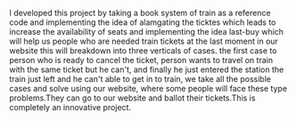 I developed this project by taking a book system of train as a reference code and implementing the idea of alamgating the ticktes which leads to increase the availability of seats and implementing the idea last-buy which will help us people who are needed train tickets at the last moment in our website this will breakdown into three verticals of cases. the first case to person who is ready to cancel the ticket, person wants to travel on train with the same ticket but he can't, and finally he just entered the station the train just left and he can't able to get in to train, we take all the possible cases and solve using our website, where some people will face these type problems.They can go to our website and ballot their tickets.This is completely an innovative project.

